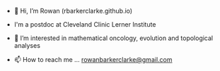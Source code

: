 - 👋 Hi, I’m Rowan (rbarkerclarke.github.io)
- I'm a postdoc at Cleveland Clinic Lerner Institute
- 🌱 I’m interested in mathematical oncology, evolution and topological analyses

- 📫 How to reach me ... rowanbarkerclarke@gmail.com

<!---
rbarkerclarke/rbarkerclarke is a ✨ special ✨ repository because its `README.md` (this file) appears on your GitHub profile.
You can click the Preview link to take a look at your changes.
--->

